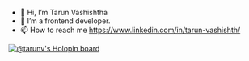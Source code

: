 - 👋 Hi, I’m Tarun Vashishtha
- 👀 I’m a frontend developer.
- 📫 How to reach me https://www.linkedin.com/in/tarun-vashishth/

<!---
tarunvashishth/tarunvashishth is a ✨ special ✨ repository because its `README.md` (this file) appears on your GitHub profile.
You can click the Preview link to take a look at your changes.
--->
[![@tarunv's Holopin board](https://holopin.me/tarunv)](https://holopin.io/@tarunv)
